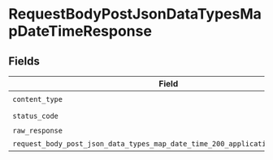 # RequestBodyPostJsonDataTypesMapDateTimeResponse


## Fields

| Field                                                                                                                                                                    | Type                                                                                                                                                                     | Required                                                                                                                                                                 | Description                                                                                                                                                              |
| ------------------------------------------------------------------------------------------------------------------------------------------------------------------------ | ------------------------------------------------------------------------------------------------------------------------------------------------------------------------ | ------------------------------------------------------------------------------------------------------------------------------------------------------------------------ | ------------------------------------------------------------------------------------------------------------------------------------------------------------------------ |
| `content_type`                                                                                                                                                           | *String*                                                                                                                                                                 | :heavy_check_mark:                                                                                                                                                       | N/A                                                                                                                                                                      |
| `status_code`                                                                                                                                                            | *Integer*                                                                                                                                                                | :heavy_check_mark:                                                                                                                                                       | N/A                                                                                                                                                                      |
| `raw_response`                                                                                                                                                           | [Faraday::Response](https://www.rubydoc.info/gems/faraday/Faraday/Response)                                                                                              | :heavy_minus_sign:                                                                                                                                                       | N/A                                                                                                                                                                      |
| `request_body_post_json_data_types_map_date_time_200_application_json_object`                                                                                            | [T.nilable(Operations::RequestBodyPostJSONDataTypesMapDateTime200ApplicationJSON)](../../models/operations/requestbodypostjsondatatypesmapdatetime200applicationjson.md) | :heavy_minus_sign:                                                                                                                                                       | OK                                                                                                                                                                       |